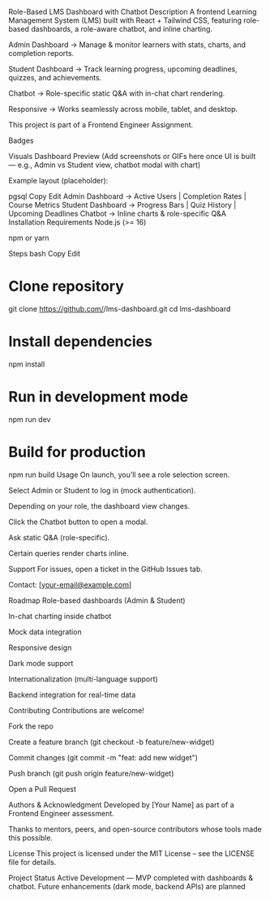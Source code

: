 Role-Based LMS Dashboard with Chatbot
Description
A frontend Learning Management System (LMS) built with React + Tailwind CSS, featuring role-based dashboards, a role-aware chatbot, and inline charting.

Admin Dashboard → Manage & monitor learners with stats, charts, and completion reports.

Student Dashboard → Track learning progress, upcoming deadlines, quizzes, and achievements.

Chatbot → Role-specific static Q&A with in-chat chart rendering.

Responsive → Works seamlessly across mobile, tablet, and desktop.

This project is part of a Frontend Engineer Assignment.

Badges




Visuals
Dashboard Preview
(Add screenshots or GIFs here once UI is built — e.g., Admin vs Student view, chatbot modal with chart)

Example layout (placeholder):

pgsql
Copy
Edit
Admin Dashboard → Active Users | Completion Rates | Course Metrics
Student Dashboard → Progress Bars | Quiz History | Upcoming Deadlines
Chatbot → Inline charts & role-specific Q&A
Installation
Requirements
Node.js (>= 16)

npm or yarn

Steps
bash
Copy
Edit
# Clone repository
git clone https://github.com/<your-username>/lms-dashboard.git
cd lms-dashboard

# Install dependencies
npm install

# Run in development mode
npm run dev

# Build for production
npm run build
Usage
On launch, you’ll see a role selection screen.

Select Admin or Student to log in (mock authentication).

Depending on your role, the dashboard view changes.

Click the Chatbot button to open a modal.

Ask static Q&A (role-specific).

Certain queries render charts inline.

Support
For issues, open a ticket in the GitHub Issues tab.

Contact: [your-email@example.com]

Roadmap
 Role-based dashboards (Admin & Student)

 In-chat charting inside chatbot

 Mock data integration

 Responsive design

 Dark mode support

 Internationalization (multi-language support)

 Backend integration for real-time data

Contributing
Contributions are welcome!

Fork the repo

Create a feature branch (git checkout -b feature/new-widget)

Commit changes (git commit -m "feat: add new widget")

Push branch (git push origin feature/new-widget)

Open a Pull Request

Authors & Acknowledgment
Developed by [Your Name] as part of a Frontend Engineer assessment.

Thanks to mentors, peers, and open-source contributors whose tools made this possible.

License
This project is licensed under the MIT License – see the LICENSE file for details.

Project Status
Active Development — MVP completed with dashboards & chatbot.
Future enhancements (dark mode, backend APIs) are planned